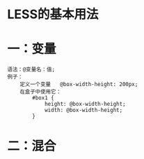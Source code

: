 # LESS的基本用法
# 一：变量
	语法：@变量名：值;
	例子：
		定义一个变量   @box-width-height: 200px;
		在盒子中使用它：
			#box1 {
				height: @box-width-height;
				width: @box-width-height;
			}

# 二：混合
	